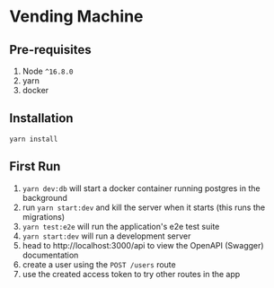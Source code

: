 Vending Machine
===============


Pre-requisites
--------------

1. Node `^16.8.0`
2. yarn
3. docker

Installation
------------

`yarn install`


First Run
---------

1. `yarn dev:db` will start a docker container running postgres in the background
2. run `yarn start:dev` and kill the server when it starts (this runs the migrations)
3. `yarn test:e2e` will run the application's e2e test suite
4. `yarn start:dev` will run a development server
5. head to http://localhost:3000/api to view the OpenAPI (Swagger) documentation
6. create a user using the `POST /users` route
7. use the created access token to try other routes in the app 